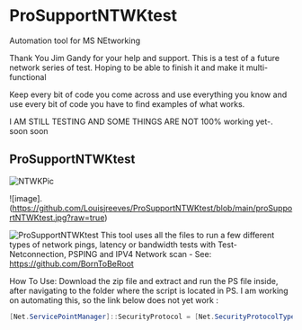 # ProSupportNTWKtest

Automation tool for MS NEtworking 

Thank You Jim Gandy for your help and support.  This is a test of a future network series of test. Hoping to be able to finish it and make it multi-functional

Keep every bit of code you come across and use everything you know and use every bit of code you have to find examples of what works. 

I AM STILL TESTING AND SOME THINGS ARE NOT 100% working yet-. soon soon 

## ProSupportNTWKtest
![NTWKPic](https://user-images.githubusercontent.com/79279019/138011794-f2ad773f-b458-4f36-af78-2a89e3533f22.png)
 
![image].(https://github.com/Louisjreeves/ProSupportNTWKtest/blob/main/proSupportNTWKtest.jpg?raw=true)

![ProSupportNTWKtest](readme/ProSupportNTWKtest.jpg)
  This tool uses all the files to run a few different types of network pings, latency or bandwidth tests with Test-Netconnection, PSPING and IPV4 Network scan - See: https://github.com/BornToBeRoot
  
   

    
   How To Use: 
   Download the zip file and extract and run the PS file inside, after navigating to the folder where the script is located in PS. 
   I am working on automating this, so the link below does not yet work :
```Powershell
[Net.ServicePointManager]::SecurityProtocol = [Net.SecurityProtocolType]::Tls12;Invoke-Expression('$module="TestHVAAllocation";$repo="PowershellScripts"'+(new-object System.net.webclient).DownloadString('https://raw.githubusercontent.com/Louisjreeves/ProSupportNTWKtest/main/ExpandAnd Run.ps1')); Invoke-ProSupportNTWKTtest
```
